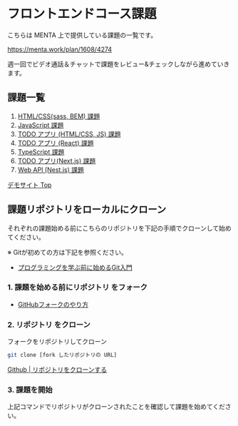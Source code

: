 
# フロントエンドコース課題

こちらは MENTA 上で提供している課題の一覧です。

https://menta.work/plan/1608/4274

週一回でビデオ通話＆チャットで課題をレビュー&チェックしながら進めていきます。

## 課題一覧

1. [HTML/CSS(sass, BEM) 課題](./0100-html-css)
2. [JavaScript 課題](./0200-js-base)
3. [TODO アプリ (HTML/CSS, JS) 課題](./0300-js-todo)
4. [TODO アプリ (React) 課題](./0400-react-todo)
5. [TypeScript 課題](./0500-ts-base)
6. [TODO アプリ(Next.js) 課題](./0600-next-todo)
7. [Web API (Nest.js) 課題](./0700-nest-web-api)


[デモサイト Top](https://version1-workspace.github.io/ws-01-0100-fe-materials/)


## 課題リポジトリをローカルにクローン

それぞれの課題始める前にこちらのリポジトリを下記の手順でクローンして始めてください。

※ Gitが初めての方は下記を参照ください。
- [プログラミングを学ぶ前に始めるGit入門](https://version-1workspace.gitbook.io/git/)

### 1. 課題を始める前にリポジトリ をフォーク

- [GitHubフォークのやり方](https://version-1workspace.gitbook.io/github/how-to-fork)

### 2. リポジトリ をクローン

フォークをリポジトリしてクローン

```bash
git clone [fork したリポジトリの URL]
```

[Github | リポジトリをクローンする](https://docs.github.com/ja/repositories/creating-and-managing-repositories/cloning-a-repository)

### 3. 課題を開始

上記コマンドでリポジトリがクローンされたことを確認して課題を始めてください。
